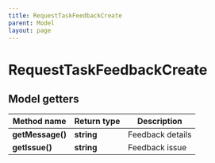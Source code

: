 ```yaml
---
title: RequestTaskFeedbackCreate
parent: Model
layout: page
---
```


# RequestTaskFeedbackCreate

## Model getters

Method name | Return type | Description
------------ | ------------- | -------------
**getMessage()** | **string** | Feedback details
**getIssue()** | **string** | Feedback issue

